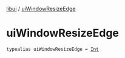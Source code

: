 [libui](index.md) / [uiWindowResizeEdge](./ui-window-resize-edge.md)

# uiWindowResizeEdge

`typealias uiWindowResizeEdge = `[`Int`](https://kotlinlang.org/api/latest/jvm/stdlib/kotlin/-int/index.html)